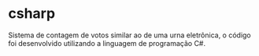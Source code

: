 # csharp
 Sistema de contagem de votos similar ao de uma urna eletrônica, o código foi desenvolvido utilizando a linguagem de programação C#.
